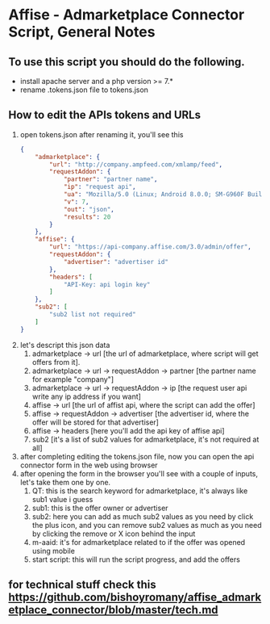 # Affise - Admarketplace Connector Script, General Notes

## To use this script you should do the following.
* install apache server and a php version >= 7.*
* rename .tokens.json file to tokens.json

## How to edit the APIs tokens and URLs
1. open tokens.json after renaming it, you'll see this 
    ```json
    {
        "admarketplace": {
            "url": "http://company.ampfeed.com/xmlamp/feed",
            "requestAddon": {
                "partner": "partner name",
                "ip": "request api",
                "ua": "Mozilla/5.0 (Linux; Android 8.0.0; SM-G960F Build/R16NW) AppleWebKit/537.36 (KHTML, like Gecko) Chrome/62.0.3202.84 Mobile Safari/537.36",
                "v": 7,
                "out": "json",
                "results": 20
            }
        },
        "affise": {
            "url": "https://api-company.affise.com/3.0/admin/offer",
            "requestAddon": {
                "advertiser": "advertiser id"
            },
            "headers": [
                "API-Key: api login key"
            ]
        },
        "sub2": [
            "sub2 list not required"
        ]
    }
    ```
2. let's descript this json data 
    1. admarketplace -> url [the url of admarketplace, where script will get offers from it].
    2. admarketplace -> url -> requestAddon -> partner [the partner name for example "company"]
    3. admarketplace -> url -> requestAddon -> ip [the request user api write any ip address if you want]
    4. affise -> url [the url of affist api, where the script can add the offer]
    5. affise -> requestAddon -> advertiser [the advertiser id, where the offer will be stored for that advertiser]
    6. affise -> headers [here you'll add the api key of affise api]
    7. sub2 [it's a list of sub2 values for admarketplace, it's not required at all]
3. after completing editing the tokens.json file, now you can open the api connector form in the web using browser
4. after opening the form in the browser you'll see with a couple of inputs, let's take them one by one.
    1. QT: this is the search keyword for admarketplace, it's always like sub1 value i guess
    2. sub1: this is the offer owner or advertiser
    3. sub2: here you can add as much sub2 values as you need by click the plus icon, and you can remove sub2 values as much as you need by clicking the remove or X icon behind the input
    4. m-aaid: it's for admarketplace related to if the offer was opened using mobile
    5. start script: this will run the script progress, and add the offers

## for technical stuff check this https://github.com/bishoyromany/affise_admarketplace_connector/blob/master/tech.md
